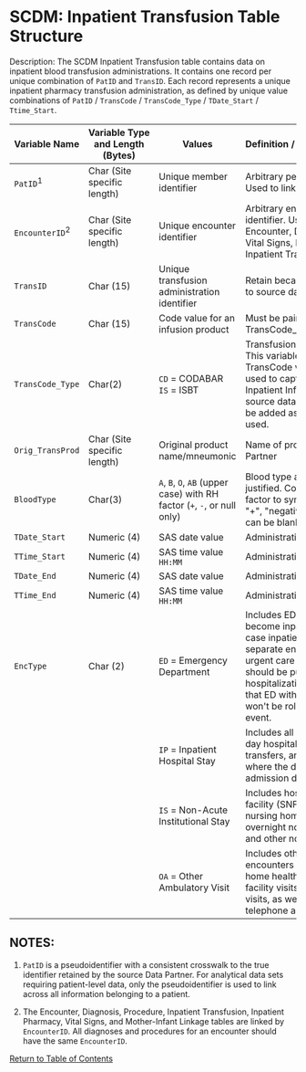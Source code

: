 # SCDM: Inpatient Transfusion Table Structure

Description: The SCDM Inpatient Transfusion table contains data on inpatient blood transfusion administrations. It contains one record per unique combination of `PatID` and `TransID`. Each record represents a unique inpatient pharmacy transfusion administration, as defined by unique value combinations of `PatID` / `TransCode` / `TransCode_Type` / `TDate_Start` / `Ttime_Start`.

| Variable Name | Variable Type and Length (Bytes) | Values | Definition / Comments / Guideline | Example |
|---|---|---|---|---|
| `PatID`<sup>1</sup> | Char (Site specific length) | Unique member identifier | Arbitrary person-level identifier. Used to link across tables. | `123456789012345` |
| `EncounterID`<sup>2</sup> | Char (Site specific length) | Unique encounter identifier | Arbitrary encounter-level identifier. Used to link across the Encounter, Diagnosis, Procedure, Vital Signs, Inpatient Pharmacy, & Inpatient Transfusion tables. | `123456789012345_12242005_99218766_IP` |
| `TransID` | Char (15) | Unique transfusion administration identifier | Retain because useful to map back to source data | `123456789012345` |
| `TransCode` | Char (15) | Code value for an infusion product | Must be paired with the correct TransCode_Type | `123451224200599` |
| `TransCode_Type` | Char(2) | `CD` = CODABAR<br>`IS` = ISBT | Transfusion product code type. This variable combined with the TransCode variable should be used to capture any type of Inpatient Infusion product in the source data. Other code types will be added as new terminologies are used. | `CD` |
| `Orig_TransProd` | Char (Site specific length) | Original product name/mneumonic | Name of product within Data Partner | `Thawed POOLED PLATELETS` |
| `BloodType` | Char(3) | `A`, `B`, `O`, `AB` (upper case) with RH factor (`+`, `-`, or null only) | Blood type and Rh factors, left-justified. Convert any text Rh factor to symbols (e.g., "pos" to "+", "negative" to "-"). Rh factor can be blank. | `AB+` |
| `TDate_Start` | Numeric (4) | SAS date value | Administration start date. | `12/1/2005` |
| `TTime_Start` | Numeric (4) | SAS time value `HH:MM` | Administration start time. | `14:27` |
| `TDate_End` | Numeric (4) | SAS date value | Administration end date. | `12/1/2005` |
| `TTime_End` | Numeric (4) | SAS time value `HH:MM` | Administration end time. | `20:56` |
| `EncType` | Char (2) | `ED` = Emergency Department | Includes ED encounters that become inpatient stays (in which case inpatient stays would be a separate encounter). Excludes urgent care visits. ED claims should be pulled before hospitalization claims to ensure that ED with subsequent admission won't be rolled up in the hospital event. | `IP` |
| | | `IP` = Inpatient Hospital Stay | Includes all inpatient stays, same-day hospital discharges, hospital transfers, and acute hospital care where the discharge is after the admission date. | |
| | | `IS` = Non-Acute Institutional Stay | Includes hospice, skilled nursing facility (SNF), rehab center, nursing home, residential, overnight non-hospital dialysis and other non-hospital stays. | |
| | | `OA` = Other Ambulatory Visit | Includes other non overnight AV encounters such as hospice visits, home health visits, skilled nursing facility visits, other non-hospital visits, as well as telemedicine, telephone and email consultations.

## NOTES:

1. `PatID` is a pseudoidentifier with a consistent crosswalk to the true identifier retained by the source Data Partner. For analytical data sets requiring patient-level data, only the pseudoidentifier is used to link across all information belonging to a patient.

2. The Encounter, Diagnosis, Procedure, Inpatient Transfusion, Inpatient Pharmacy, Vital Signs, and Mother-Infant Linkage tables are linked by `EncounterID`. All diagnoses and procedures for an encounter should have the same `EncounterID`.

[Return to Table of Contents](atoc_scdm.md) 